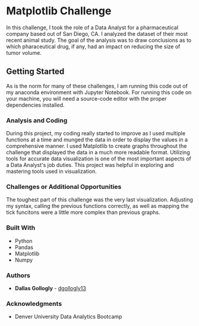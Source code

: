 # Matplotlib Challenge

In this challenge, I took the role of a Data Analyst for a pharmaceutical company based out of San Diego, CA. I analyzed the dataset of their most recent animal study. The goal of the analysis was to draw conclusions as to which pharaceutical drug, if any, had an impact on reducing the size of tumor volume. 

## Getting Started 

As is the norm for many of these challenges, I am running this code out of my anaconda environment with Jupyter Notebook. For running this code on your machine, you will need a source-code editor with the proper dependencies installed.

### Analysis and Coding 

During this project, my coding really started to improve as I used multiple functions at a time and munged the data in order to display the values in a comprehensive manner. I used Matplotlib to create graphs throughout the challenge that displayed the data in a much more readable format. Utilizing tools for accurate data visualization is one of the most important aspects of a Data Analyst's job duties. This project was helpful in exploring and mastering tools used in visualization.

### Challenges or Additional Opportunities

The toughest part of this challenge was the very last visualization. Adjusting my syntax, calling the previous functions correctly, as well as mapping the tick funcitons were a little more complex than previous graphs. 

### Built With

* Python
* Pandas 
* Matplotlib
* Numpy

### Authors

* **Dallas Gollogly** - [dgollogly13](https://github.com/dgollogly13)

### Acknowledgments

* Denver University Data Analytics Bootcamp 
